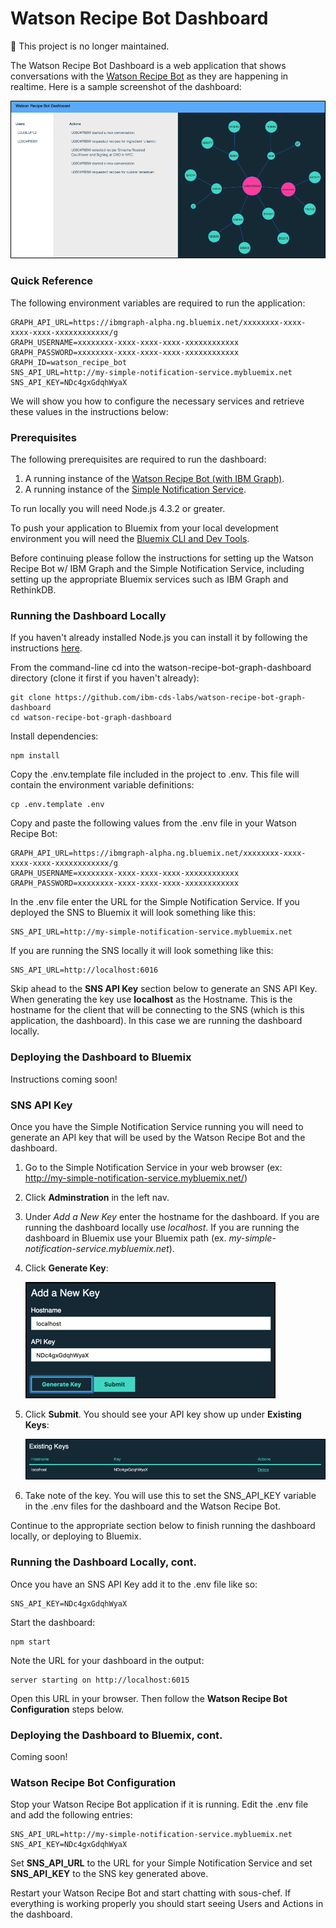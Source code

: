 # Watson Recipe Bot Dashboard

:no_entry_sign: This project is no longer maintained.

The Watson Recipe Bot Dashboard is a web application that shows conversations with the 
[Watson Recipe Bot](https://github.com/ibm-cds-labs/watson-recipe-bot-python-graph) as they are happening in realtime.
Here is a sample screenshot of the dashboard:

![Watson Recipe Bot Dashboard](screenshots/dashboard1.png?rev=2&raw=true)

### Quick Reference

The following environment variables are required to run the application:

```
GRAPH_API_URL=https://ibmgraph-alpha.ng.bluemix.net/xxxxxxxx-xxxx-xxxx-xxxx-xxxxxxxxxxxx/g
GRAPH_USERNAME=xxxxxxxx-xxxx-xxxx-xxxx-xxxxxxxxxxxx
GRAPH_PASSWORD=xxxxxxxx-xxxx-xxxx-xxxx-xxxxxxxxxxxx
GRAPH_ID=watson_recipe_bot
SNS_API_URL=http://my-simple-notification-service.mybluemix.net
SNS_API_KEY=NDc4gxGdqhWyaX
```
We will show you how to configure the necessary services and retrieve these values in the instructions below:

### Prerequisites

The following prerequisites are required to run the dashboard:

1. A running instance of the [Watson Recipe Bot (with IBM Graph)](https://github.com/ibm-cds-labs/watson-recipe-bot-python-graph).
2. A running instance of the [Simple Notification Service](https://github.com/ibm-cds-labs/simple-notification-service).

To run locally you will need Node.js 4.3.2 or greater.

To push your application to Bluemix from your local development environment you will need the [Bluemix CLI and Dev Tools](https://console.ng.bluemix.net/docs/starters/install_cli.html).

Before continuing please follow the instructions for setting up the Watson Recipe Bot w/ IBM Graph and the Simple Notification Service,
including setting up the appropriate Bluemix services such as IBM Graph and RethinkDB.

### Running the Dashboard Locally

If you haven't already installed Node.js you can install it by following the instructions [here](https://nodejs.org/en/).

From the command-line cd into the watson-recipe-bot-graph-dashboard directory (clone it first if you haven't already):

```
git clone https://github.com/ibm-cds-labs/watson-recipe-bot-graph-dashboard
cd watson-recipe-bot-graph-dashboard
```
 
Install dependencies:

```
npm install
```

Copy the .env.template file included in the project to .env. This file will contain the environment variable definitions:

```
cp .env.template .env
```

Copy and paste the following values from the .env file in your Watson Recipe Bot:

```
GRAPH_API_URL=https://ibmgraph-alpha.ng.bluemix.net/xxxxxxxx-xxxx-xxxx-xxxx-xxxxxxxxxxxx/g
GRAPH_USERNAME=xxxxxxxx-xxxx-xxxx-xxxx-xxxxxxxxxxxx
GRAPH_PASSWORD=xxxxxxxx-xxxx-xxxx-xxxx-xxxxxxxxxxxx
```

In the .env file enter the URL for the Simple Notification Service. If you deployed the SNS to Bluemix it will look something like this:
 
```
SNS_API_URL=http://my-simple-notification-service.mybluemix.net
```

If you are running the SNS locally it will look something like this:

```
SNS_API_URL=http://localhost:6016
```

Skip ahead to the **SNS API Key** section below to generate an SNS API Key. When generating the key use **localhost** as the Hostname.
This is the hostname for the client that will be connecting to the SNS (which is this application, the dashboard).
In this case we are running the dashboard locally.

### Deploying the Dashboard to Bluemix

Instructions coming soon!

### SNS API Key

Once you have the Simple Notification Service running you will need to generate an API key that will be used by the Watson Recipe Bot and the dashboard.

1. Go to the Simple Notification Service in your web browser (ex: http://my-simple-notification-service.mybluemix.net/)
2. Click **Adminstration** in the left nav.
3. Under *Add a New Key*  enter the hostname for the dashboard. If you are running the dashboard locally use *localhost*.
If you are running the dashboard in Bluemix use your Bluemix path (ex. *my-simple-notification-service.mybluemix.net*).  
4. Click **Generate Key**:

    ![SNS](screenshots/sns_apikey1.png?rev=1&raw=true)

5. Click **Submit**. You should see your API key show up under **Existing Keys**: 

    ![SNS](screenshots/sns_apikey2.png?rev=1&raw=true)
    
6. Take note of the key. You will use this to set the SNS_API_KEY variable in the .env files for the dashboard and the Watson Recipe Bot.

Continue to the appropriate section below to finish running the dashboard locally, or deploying to Bluemix.

### Running the Dashboard Locally, cont.

 Once you have an SNS API Key add it to the .env file like so:

```
SNS_API_KEY=NDc4gxGdqhWyaX
```

Start the dashboard:

```
npm start
```

Note the URL for your dashboard in the output:

```
server starting on http://localhost:6015
```

Open this URL in your browser. Then follow the **Watson Recipe Bot Configuration** steps below.

### Deploying the Dashboard to Bluemix, cont.

Coming soon!

### Watson Recipe Bot Configuration

Stop your Watson Recipe Bot application if it is running. Edit the .env file and add the following entries:

```
SNS_API_URL=http://my-simple-notification-service.mybluemix.net
SNS_API_KEY=NDc4gxGdqhWyaX
```

Set **SNS_API_URL** to the URL for your Simple Notification Service and set **SNS_API_KEY** to the SNS key generated above.

Restart your Watson Recipe Bot and start chatting with sous-chef.
If everything is working properly you should start seeing Users and Actions in the dashboard.
